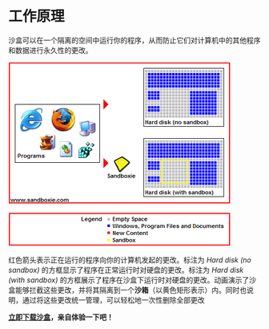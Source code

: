 # 工作原理

沙盒可以在一个隔离的空间中运行你的程序，从而防止它们对计算机中的其他程序和数据进行永久性的更改。

![](../Media/FrontPageAnimation.gif)

![](../Media/FrontPageLegend.png)

红色箭头表示正在运行的程序向你的计算机发起的更改。标注为 _Hard disk (no sandbox)_ 的方框显示了程序在正常运行时对硬盘的更改。标注为 _Hard disk (with sandbox)_ 的方框展示了程序在沙盒下运行时对硬盘的更改。动画演示了沙盒能够拦截这些更改，并将其隔离到一个**沙箱**（以黄色矩形表示）内。同时也说明，通过将这些更改统一管理，可以轻松地一次性删除全部更改

**[立即下载沙盒](https://github.com/sandboxie-plus/Sandboxie/releases)，亲自体验一下吧！**